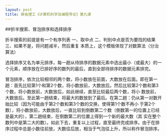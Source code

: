 ```yaml
---
layout: post
title: 麻省理工《计算机科学及编程导论》第九课
---
```

##折半搜索、冒泡排序和选择排序

折半搜索的前提是有一个有序列表
一、取中点
二、判别中点是否为要找的结果
三、如果不是，将问题减半，然后重复
本质上，这个模板体现了对数算法（分治算法）

选择排序又名为单元排序，每一趟从待排序的数据元素中选出最小（或最大）的一个元素，顺序放在已排好序的数列的最后，直到全部待排序的数据元素排完。

冒泡排序，依次比较相邻的两个数，将小数放在前面，大数放在后面。即在第一趟：首先比较第1个和第2个数，将小数放前，大数放后。然后比较第2个数和第3个数，将小数放前，大数放后，如此继续，直至比较最后两个数，将小 数放前，大数放后。至此第一趟结束，将最大的数放到了最后。在第二趟：仍从第一对数开始比较（因为可能由于第2个数和第3个数的交换，使得第1个数不再小 于第2个数），将小数放前，大数放后，一直比较到倒数第二个数（倒数第一的位置上已经是最大的），第二趟结束，在倒数第二的位置上得到一个新的最大数（其 实在整个数列中是第二大的数）。如此下去，重复以上过程，直至最终完成排序。由于在排序过程中总是小数往前放，大数往后放，相当于气泡往上升，所以称作冒泡排序。
